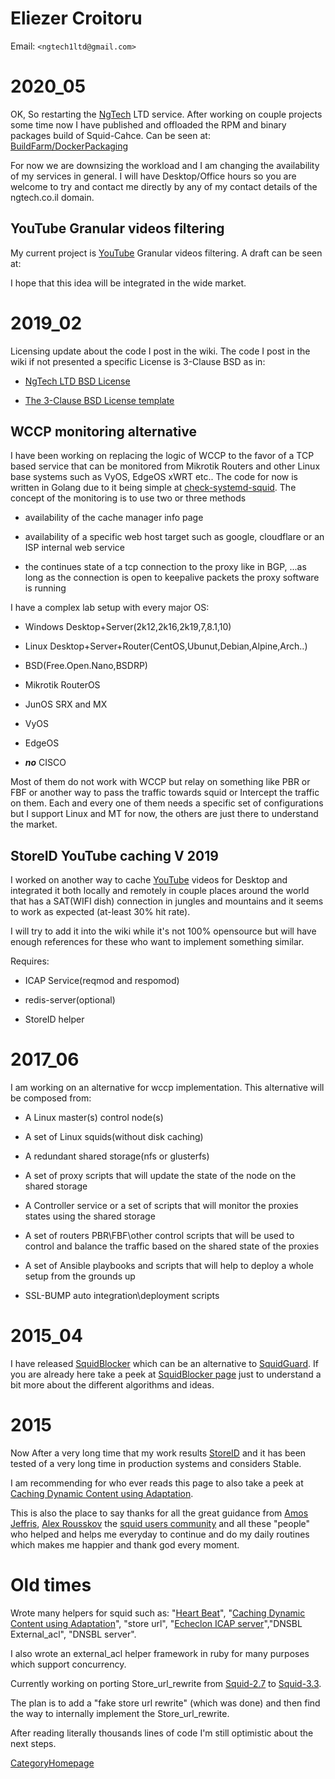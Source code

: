 # Eliezer Croitoru

Email: `<ngtech1ltd@gmail.com>`

# 2020\_05

OK, So restarting the
[NgTech](https://wiki.squid-cache.org/EliezerCroitoru/NgTech#) LTD
service. After working on couple projects some time now I have published
and offloaded the RPM and binary packages build of Squid-Cahce. Can be
seen at:
[BuildFarm/DockerPackaging](https://wiki.squid-cache.org/EliezerCroitoru/BuildFarm/DockerPackaging#)

For now we are downsizing the workload and I am changing the
availability of my services in general. I will have Desktop/Office hours
so you are welcome to try and contact me directly by any of my contact
details of the ngtech.co.il domain.

## YouTube Granular videos filtering

My current project is
[YouTube](https://wiki.squid-cache.org/EliezerCroitoru/YouTube#)
Granular videos filtering. A draft can be seen at:
[](https://github.com/elico/yt-classification-service-example)

I hope that this idea will be integrated in the wide market.

# 2019\_02

Licensing update about the code I post in the wiki. The code I post in
the wiki if not presented a specific License is 3-Clause BSD as in:

  - [NgTech LTD BSD License](http://ngtech.co.il/license/)

  - [The 3-Clause BSD License
    template](https://opensource.org/licenses/BSD-3-Clause)

## WCCP monitoring alternative

I have been working on replacing the logic of WCCP to the favor of a TCP
based service that can be monitored from Mikrotik Routers and other
Linux base systems such as VyOS, EdgeOS xWRT etc.. The code for now is
written in Golang due to it being simple at
[check-systemd-squid](https://gogs.ngtech.co.il/NgTech-LTD/check-systemd-squid).
The concept of the monitoring is to use two or three methods

  - availability of the cache manager info page

  - availability of a specific web host target such as google,
    cloudflare or an ISP internal web service

  - the continues state of a tcp connection to the proxy like in BGP,
    ...as long as the connection is open to keepalive packets the proxy
    software is running

I have a complex lab setup with every major OS:

  - Windows Desktop+Server(2k12,2k16,2k19,7,8.1,10)

  - Linux Desktop+Server+Router(CentOS,Ubunut,Debian,Alpine,Arch..)

  - BSD(Free.Open.Nano,BSDRP)

  - Mikrotik RouterOS

  - JunOS SRX and MX

  - VyOS

  - EdgeOS

  - ***no*** CISCO

Most of them do not work with WCCP but relay on something like PBR or
FBF or another way to pass the traffic towards squid or Intercept the
traffic on them. Each and every one of them needs a specific set of
configurations but I support Linux and MT for now, the others are just
there to understand the market.

## StoreID YouTube caching V 2019

I worked on another way to cache
[YouTube](https://wiki.squid-cache.org/EliezerCroitoru/YouTube#) videos
for Desktop and integrated it both locally and remotely in couple places
around the world that has a SAT(WIFI dish) connection in jungles and
mountains and it seems to work as expected (at-least 30% hit rate).

I will try to add it into the wiki while it's not 100% opensource but
will have enough references for these who want to implement something
similar.

Requires:

  - ICAP Service(reqmod and respomod)

  - redis-server(optional)

  - StoreID helper

# 2017\_06

I am working on an alternative for wccp implementation. This alternative
will be composed from:

  - A Linux master(s) control node(s)

  - A set of Linux squids(without disk caching)

  - A redundant shared storage(nfs or glusterfs)

  - A set of proxy scripts that will update the state of the node on the
    shared storage

  - A Controller service or a set of scripts that will monitor the
    proxies states using the shared storage

  - A set of routers PBR\\FBF\\other control scripts that will be used
    to control and balance the traffic based on the shared state of the
    proxies

  - A set of Ansible playbooks and scripts that will help to deploy a
    whole setup from the grounds up

  - SSL-BUMP auto integration\\deployment scripts

# 2015\_04

I have released
[SquidBlocker](http://www1.ngtech.co.il/wpe/?page_id=135) which can be
an alternative to
[SquidGuard](https://wiki.squid-cache.org/EliezerCroitoru/SquidGuard#).
If you are already here take a peek at [SquidBlocker
page](http://www1.ngtech.co.il/squidblocker/) just to understand a bit
more about the different algorithms and ideas.

# 2015

Now After a very long time that my work results
[StoreID](https://wiki.squid-cache.org/EliezerCroitoru/Features/StoreID#)
and it has been tested of a very long time in production systems and
considers Stable.

I am recommending for who ever reads this page to also take a peek at
[Caching Dynamic Content using
Adaptation](https://wiki.squid-cache.org/EliezerCroitoru/ConfigExamples/DynamicContent/Coordinator#).

This is also the place to say thanks for all the great guidance from
[Amos
Jeffris](https://wiki.squid-cache.org/EliezerCroitoru/AmosJeffries#),
[Alex
Rousskov](https://wiki.squid-cache.org/EliezerCroitoru/AlexRousskov#)
the [squid users
community](http://www.squid-cache.org/Support/mailing-lists.html#squid-users)
and all these "people" who helped and helps me everyday to continue and
do my daily routines which makes me happier and thank god every moment.

# Old times

Wrote many helpers for squid such as: "[Heart
Beat](https://github.com/elico/squid-helpers/tree/master/squid_helpers/proxy_hb_check)",
"[Caching Dynamic Content using
Adaptation](https://wiki.squid-cache.org/EliezerCroitoru/ConfigExamples/DynamicContent/Coordinator#)",
"store url", "[Echeclon ICAP
server](https://github.com/elico/echelon)","DNSBL External\_acl", "DNSBL
server".

I also wrote an external\_acl helper framework in ruby for many purposes
which support concurrency.

Currently working on porting Store\_url\_rewrite from
[Squid-2.7](https://wiki.squid-cache.org/EliezerCroitoru/Squid-2.7#) to
[Squid-3.3](https://wiki.squid-cache.org/EliezerCroitoru/Squid-3.3#).

The plan is to add a "fake store url rewrite" (which was done) and then
find the way to internally implement the Store\_url\_rewrite.

After reading literally thousands lines of code I'm still optimistic
about the next steps.

[CategoryHomepage](https://wiki.squid-cache.org/EliezerCroitoru/CategoryHomepage#)
